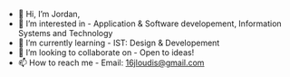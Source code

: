 - 👋 Hi, I’m Jordan,
- 👀 I’m interested in - Application & Software developement, Information Systems and Technology
- 🌱 I’m currently learning - IST: Design & Developement
- 💞️ I’m looking to collaborate on - Open to ideas!
- 📫 How to reach me - Email: 16jloudis@gmail.com
    

<!---
jmloudis/jmloudis is a ✨ special ✨ repository because its `README.md` (this file) appears on your GitHub profile.
You can click the Preview link to take a look at your changes.
--->
